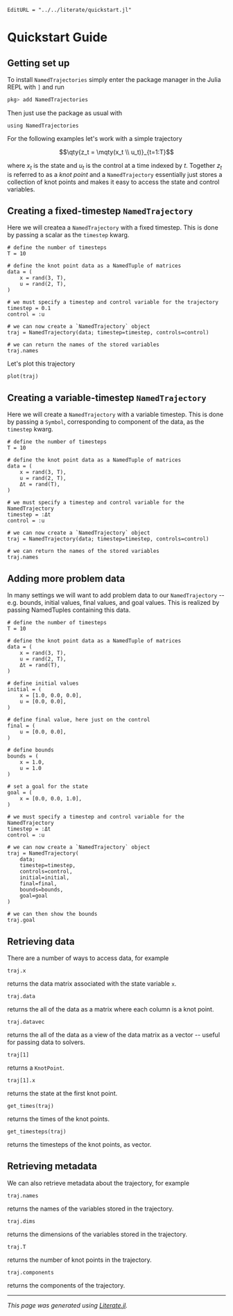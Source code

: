 ```@meta
EditURL = "../../literate/quickstart.jl"
```

# Quickstart Guide

## Getting set up

To install `NamedTrajectories` simply enter the package manager in the Julia REPL with `]` and run

```julia
pkg> add NamedTrajectories
```

Then just use the package as usual with

````@example quickstart
using NamedTrajectories
````

For the following examples let's work with a simple trajectory

```math
\qty{z_t = \mqty(x_t \\ u_t)}_{t=1:T}
```

where $x_t$ is the state and $u_t$ is the control at a time indexed by $t$. Together $z_t$ is referred to as a *knot point* and a `NamedTrajectory` essentially just stores a collection of knot points and makes it easy to access the state and control variables.

## Creating a fixed-timestep `NamedTrajectory`

Here we will createa a `NamedTrajectory` with a fixed timestep. This is done by passing a scalar as the `timestep` kwarg.

````@example quickstart
# define the number of timesteps
T = 10

# define the knot point data as a NamedTuple of matrices
data = (
    x = rand(3, T),
    u = rand(2, T),
)

# we must specify a timestep and control variable for the trajectory
timestep = 0.1
control = :u

# we can now create a `NamedTrajectory` object
traj = NamedTrajectory(data; timestep=timestep, controls=control)

# we can return the names of the stored variables
traj.names
````

Let's plot this trajectory

````@example quickstart
plot(traj)
````

## Creating a variable-timestep `NamedTrajectory`

Here we will create a `NamedTrajectory` with a variable timestep. This is done by passing a `Symbol`, corresponding to component of the data, as the `timestep` kwarg.

````@example quickstart
# define the number of timesteps
T = 10

# define the knot point data as a NamedTuple of matrices
data = (
    x = rand(3, T),
    u = rand(2, T),
    Δt = rand(T),
)

# we must specify a timestep and control variable for the NamedTrajectory
timestep = :Δt
control = :u

# we can now create a `NamedTrajectory` object
traj = NamedTrajectory(data; timestep=timestep, controls=control)

# we can return the names of the stored variables
traj.names
````

## Adding more problem data

In many settings we will want to add problem data to our `NamedTrajectory` -- e.g. bounds, initial values, final values, and goal values. This is realized by passing NamedTuples containing this data.

````@example quickstart
# define the number of timesteps
T = 10

# define the knot point data as a NamedTuple of matrices
data = (
    x = rand(3, T),
    u = rand(2, T),
    Δt = rand(T),
)

# define initial values
initial = (
    x = [1.0, 0.0, 0.0],
    u = [0.0, 0.0],
)

# define final value, here just on the control
final = (
    u = [0.0, 0.0],
)

# define bounds
bounds = (
    x = 1.0,
    u = 1.0
)

# set a goal for the state
goal = (
    x = [0.0, 0.0, 1.0],
)

# we must specify a timestep and control variable for the NamedTrajectory
timestep = :Δt
control = :u

# we can now create a `NamedTrajectory` object
traj = NamedTrajectory(
    data;
    timestep=timestep,
    controls=control,
    initial=initial,
    final=final,
    bounds=bounds,
    goal=goal
)

# we can then show the bounds
traj.goal
````

## Retrieving data

There are a number of ways to access data, for example

````@example quickstart
traj.x
````

returns the data matrix associated with the state variable `x`.

````@example quickstart
traj.data
````

returns the all of the data as a matrix where each column is a knot point.

````@example quickstart
traj.datavec
````

returns the all of the data as a view of the data matrix as a vector -- useful for passing data to solvers.

````@example quickstart
traj[1]
````

returns a `KnotPoint`.

````@example quickstart
traj[1].x
````

returns the state at the first knot point.

````@example quickstart
get_times(traj)
````

returns the times of the knot points.

````@example quickstart
get_timesteps(traj)
````

returns the timesteps of the knot points, as vector.

## Retrieving metadata

We can also retrieve metadata about the trajectory, for example

````@example quickstart
traj.names
````

returns the names of the variables stored in the trajectory.

````@example quickstart
traj.dims
````

returns the dimensions of the variables stored in the trajectory.

````@example quickstart
traj.T
````

returns the number of knot points in the trajectory.

````@example quickstart
traj.components
````

returns the components of the trajectory.

---

*This page was generated using [Literate.jl](https://github.com/fredrikekre/Literate.jl).*

